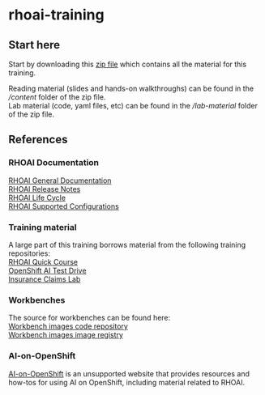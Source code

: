 # rhoai-training

## Start here

Start by downloading this [zip file](https://github.com/rh-aiservices-bu/rhoai-training/archive/refs/heads/main.zip) which contains all the material for this training.  

Reading material (slides and hands-on walkthroughs) can be found in the */content* folder of the zip file.  
Lab material (code, yaml files, etc) can be found in the */lab-material* folder of the zip file.  

## References

### RHOAI Documentation

[RHOAI General Documentation](https://access.redhat.com/documentation/en-us/red_hat_openshift_ai_self-managed/2.6)  
[RHOAI Release Notes](https://access.redhat.com/documentation/en-us/red_hat_openshift_ai_self-managed/2.6/html/release_notes/index)  
[RHOAI Life Cycle](https://access.redhat.com/support/policy/updates/rhoai-sm/lifecycle)  
[RHOAI Supported Configurations](https://access.redhat.com/articles/rhoai-supported-configs)  

### Training material

A large part of this training borrows material from the following training repositories:  
[RHOAI Quick Course](https://redhatquickcourses.github.io/rhods-intro/rhods-intro/1.33/index.html)  
[OpenShift AI Test Drive](https://rh-aiservices-bu.github.io/rhoai-rh1-testdrive/modules/index.html)  
[Insurance Claims Lab](https://rh-aiservices-bu.github.io/insurance-claim-processing/modules/index.html)  

### Workbenches

The source for workbenches can be found here:  
[Workbench images code repository](https://github.com/red-hat-data-services/notebooks/tree/main/jupyter)  
[Workbench images image registry](https://quay.io/organization/modh)  

### AI-on-OpenShift

[AI-on-OpenShift](https://ai-on-openshift.io/) is an unsupported website that provides resources and how-tos for using AI on OpenShift, including material related to RHOAI.
